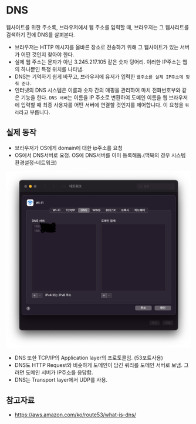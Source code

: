 # DNS

웹사이트를 위한 주소록, 브라우저에서 웹 주소를 입력할 때, 브라우저는 그 웹사리트를 검색하기 전에 DNS를 살펴본다.

- 브라우저는 HTTP 메시지를 올바른 장소로 전송하기 위해 그 웹사이트가 있는 서버가 어떤 것인지 찾아야 한다.
- 실제 웹 주소는 문자가 아닌 3.245.217.105 같은 숫자 덩어리. 이러한 IP주소는 웹의 하나뿐인 특정 위치를 나타냄.
- DNS는 기억하기 쉽게 바꾸고, 브라우저에 유저가 입력한 `웹주소를 실제 IP주소에 맞춰 준다.`
- 인터넷의 DNS 시스템은 이름과 숫자 간의 매핑을 관리하여 마치 전화번호부와 같은 기능을 한다. `DNS 서버`는 이름을 IP 주소로 변환하여 도메인 이름을 웹 브라우저에 입력할 때 최종 사용자를 어떤 서버에 연결할 것인지를 제어합니다. 이 요청을 `쿼리`라고 부릅니다.

## 실제 동작

- 브라우저가 OS에게 domain에 대한 ip주소를 요청
- OS에서 DNS서버로 요청. OS에 DNS서버를 이미 등록해둠.(맥북의 경우 시스템 환경설정-네트워크)

![dns](./dns.png)

- DNS 또한 TCP/IP의 Application layer의 프로토콜임. (53포트사용)
- DNS도 HTTP Request와 비슷하게 도메인이 담긴 쿼리를 도메인 서버로 보냄. 그러면 도메인 서버가 IP주소를 응답함.
- DNS는 Transport layer에서 UDP를 사용.

## 참고자료

- https://aws.amazon.com/ko/route53/what-is-dns/
